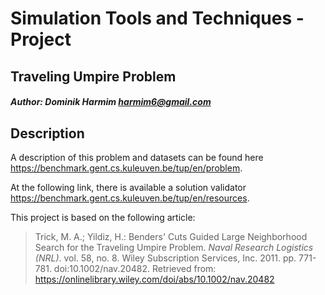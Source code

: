 # Simulation Tools and Techniques - Project
## Traveling Umpire Problem

##### Author: Dominik Harmim <harmim6@gmail.com>

## Description
A description of this problem and datasets can be found here
https://benchmark.gent.cs.kuleuven.be/tup/en/problem. 

At the following link, there is available a solution validator
https://benchmark.gent.cs.kuleuven.be/tup/en/resources.

This project is based on the following article:
> Trick, M. A.; Yildiz, H.: Benders' Cuts Guided Large Neighborhood Search for 
the Traveling Umpire Problem. *Naval Research Logistics (NRL)*. vol. 58, no. 8. 
Wiley Subscription Services, Inc. 2011. pp. 771-781. doi:10.1002/nav.20482.
Retrieved from: https://onlinelibrary.wiley.com/doi/abs/10.1002/nav.20482
